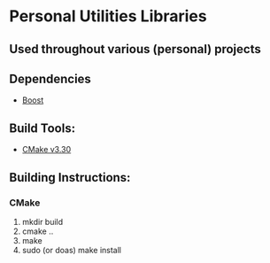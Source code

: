 # Personal Utilities Libraries
## Used throughout various (personal) projects

## Dependencies
- [Boost](https://www.boost.org/)

## Build Tools:
- [CMake v3.30](https://cmake.org/)

## Building Instructions:

### CMake
1. mkdir build
2. cmake ..
3. make
4. sudo (or doas) make install
